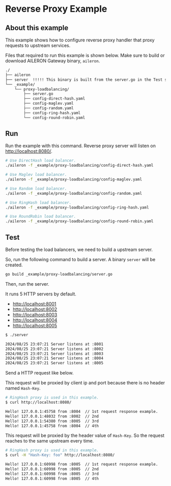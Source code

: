 # Reverse Proxy Example

## About this example

This example shows how to configure reverse proxy handler that proxy requests to upstream services.

Files that required to run this example is shown below.
Make sure to build or download AILERON Gateway binary, `aileron`.

```txt
./
├── aileron
├── server  !!!!! This binary is built from the server.go in the Test section. 
└── _example/
    └── proxy-loadbalancing/
        ├── server.go
        ├── config-direct-hash.yaml
        ├── config-maglev.yaml
        ├── config-random.yaml
        ├── config-ring-hash.yaml
        └── config-round-robin.yaml
```

## Run

Run the example with this command.
Reverse proxy server will listen on  [http://localhost:8080/](http://localhost:8080/).

```bash
# Use DirectHash load balancer.
./aileron -f _example/proxy-loadbalancing/config-direct-hash.yaml
```

```bash
# Use Maglev load balancer.
./aileron -f _example/proxy-loadbalancing/config-maglev.yaml
```

```bash
# Use Random load balancer.
./aileron -f _example/proxy-loadbalancing/config-random.yaml
```

```bash
# Use RingHash load balancer.
./aileron -f _example/proxy-loadbalancing/config-ring-hash.yaml
```

```bash
# Use RoundRobin load balancer.
./aileron -f _example/proxy-loadbalancing/config-round-robin.yaml
```

## Test

Before testing the load balancers, we need to build a upstream server.

So, run the following command to build a server.
A binary `server` will be created.

```bash
go build _example/proxy-loadbalancing/server.go
```

Then, run the server.

It runs 5 HTTP servers by default.

- <http://localhost:8001>
- <http://localhost:8002>
- <http://localhost:8003>
- <http://localhost:8004>
- <http://localhost:8005>

```bash
$ ./server

2024/08/25 23:07:21 Server listens at :8001
2024/08/25 23:07:21 Server listens at :8002
2024/08/25 23:07:21 Server listens at :8003
2024/08/25 23:07:21 Server listens at :8004
2024/08/25 23:07:21 Server listens at :8005
```

Send a HTTP request like below.

This request will be proxied by client ip and port
because there is no header named `Hash-Key`.

```bash
# RingHash proxy is used in this example.
$ curl http://localhost:8080/

Hello! 127.0.0.1:45758 from :8004  // 1st request response example.
Hello! 127.0.0.1:48032 from :8002  // 2nd
Hello! 127.0.0.1:54380 from :8005  // 3rd
Hello! 127.0.0.1:45758 from :8004  // 4th
```

This request will be proxied by the header value of `Hash-Key`.
So the request reaches to the same upstream every time.

```bash
# RingHash proxy is used in this example.
$ curl -H "Hash-Key: foo" http://localhost:8080/

Hello! 127.0.0.1:60998 from :8005  // 1st request response example.
Hello! 127.0.0.1:60998 from :8005  // 2nd
Hello! 127.0.0.1:60998 from :8005  // 3rd
Hello! 127.0.0.1:60998 from :8005  // 4th
```
